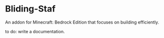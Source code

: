 # Bliding-Staf
An addon for Minecraft: Bedrock Edition that focuses on building efficiently.

to do: write a documentation.

